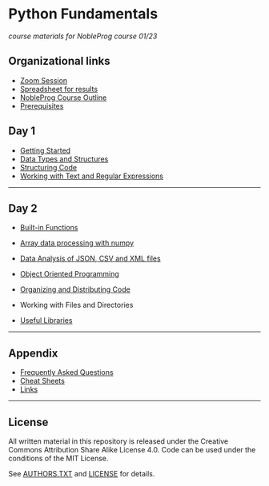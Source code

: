 # Python Fundamentals

*course materials for NobleProg course 01/23*

## Organizational links

* [Zoom Session](https://us06web.zoom.us/j/85389761262?pwd=U1J1SEtjZHZ1NnptS0Q2RVRkb09jQT09)
* [Spreadsheet for results](https://docs.google.com/spreadsheets/d/1Q9s-KTkw8_HvkJZO_hcMXw01m9w9HVGGBaAU8oZ4gsM/edit?usp=sharing)
* [NobleProg Course Outline](https://www.nobleprog.ro/en/cc/pyprfu/)
* [Prerequisites](prerequisites.md)

## Day 1

* [Getting Started](kingdom_simulator/README.md)
* [Data Types and Structures](data_structures/README.md)
* [Structuring Code](structuring_code/README.md)
* [Working with Text and Regular Expressions](text/README.md)

----

## Day 2

* [Built-in Functions](structuring_code/builtin_functions.md)
* [Array data processing with numpy](numpy_example/README.md)
* [Data Analysis of JSON, CSV and XML files](data_analysis/README.md)
* [Object Oriented Programming](snake_game/README.md)
* [Organizing and Distributing Code](snake_game/README.md)
* Working with Files and Directories

* [Useful Libraries](useful_libraries/README.md)

----

## Appendix

* [Frequently Asked Questions](faq.md)
* [Cheat Sheets](cheat_sheets/)
* [Links](links.md)

----

## License

All written material in this repository is released under the Creative Commons Attribution Share Alike License 4.0.
Code can be used under the conditions of the MIT License.

See [AUTHORS.TXT](AUTHORS.TXT) and [LICENSE](LICENSE) for details.
